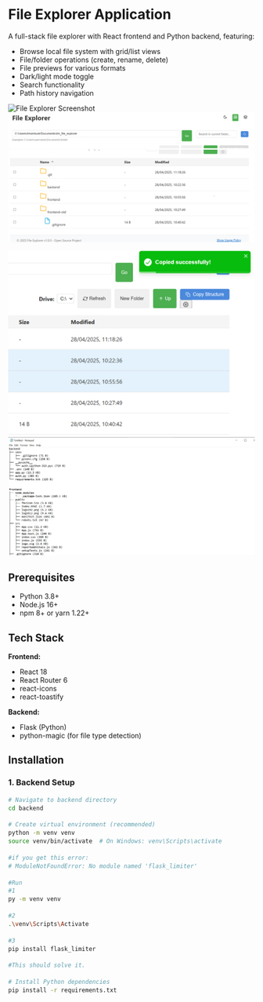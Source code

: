 # File Explorer Application

A full-stack file explorer with React frontend and Python backend, featuring:
- Browse local file system with grid/list views
- File/folder operations (create, rename, delete)
- File previews for various formats
- Dark/light mode toggle
- Search functionality
- Path history navigation

![File Explorer Screenshot](screenshot.png) <!-- Add a screenshot if available -->
![Folder path example](image.png)
![Results](image-1.png)

![Copying folder structure](image-2.png)
![Paste folder structure result](image-3.png)
## Prerequisites

- Python 3.8+
- Node.js 16+
- npm 8+ or yarn 1.22+

## Tech Stack

**Frontend:**
- React 18
- React Router 6
- react-icons
- react-toastify

**Backend:**
- Flask (Python)
- python-magic (for file type detection)

## Installation

### 1. Backend Setup

```bash
# Navigate to backend directory
cd backend

# Create virtual environment (recommended)
python -m venv venv
source venv/bin/activate  # On Windows: venv\Scripts\activate

#if you get this error: 
# ModuleNotFoundError: No module named 'flask_limiter'

#Run
#1
py -m venv venv

#2
.\venv\Scripts\Activate

#3
pip install flask_limiter

#This should solve it.

# Install Python dependencies
pip install -r requirements.txt